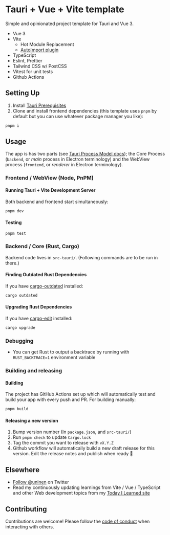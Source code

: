 # Tauri + Vue + Vite template

Simple and opinionated project template for Tauri and Vue 3.

- Vue 3
- Vite
  - Hot Module Replacement
  - [AutoImport plugin](https://github.com/antfu/unplugin-auto-import)
- TypeScript
- Eslint, Prettier
- Tailwind CSS w/ PostCSS
- Vitest for unit tests
- Github Actions

## Setting Up

1. Install [Tauri Prerequisites](https://tauri.studio/v1/guides/getting-started/prerequisites)
2. Clone and install frontend dependencies (this template uses `pnpm` by default but you can use whatever package manager you like):

```sh
pnpm i
```

## Usage

The app is has two parts (see [Tauri Process Model docs](https://tauri.app/v1/guides/architecture/process-model)); the Core Process (`backend`, or _main_ process in Electron terminology) and the WebView process (`frontend`, or _renderer_ in Electron terminology).

### Frontend / WebView (Node, PnPM)

#### Running Tauri + Vite Development Server

Both backend and frontend start simultaneously:

```sh
pnpm dev
```

#### Testing

```sh
pnpm test
```

### Backend / Core (Rust, Cargo)

Backend code lives in `src-tauri/`. (Following commands are to be run in there.)

#### Finding Outdated Rust Dependencies

If you have [cargo-outdated](https://github.com/kbknapp/cargo-outdated) installed:

```sh
cargo outdated
```

#### Upgrading Rust Dependencies

If you have [cargo-edit](https://github.com/killercup/cargo-edit) installed:

```sh
cargo upgrade
```

### Debugging

- You can get Rust to output a backtrace by running with `RUST_BACKTRACE=1` environment variable

### Building and releasing

#### Building

The project has GitHub Actions set up which will automatically test and build your app with every push and PR. For building manually:

```sh
pnpm build
```

#### Releasing a new version

1. Bump version number (In `package.json`, and `src-tauri/`)
2. Run `pnpm check` to update `Cargo.lock`
3. Tag the commit you want to release with `vX.Y.Z`
4. Github workflow will automatically build a new draft release for this version. Edit the release notes and publish when ready 🎉

## Elsewhere

- [Follow @uninen](https://twitter.com/uninen) on Twitter
- Read my continuously updating learnings from Vite / Vue / TypeScript and other Web development topics from my [Today I Learned site](https://til.unessa.net/)

## Contributing

Contributions are welcome! Please follow the [code of conduct](./CODE_OF_CONDUCT.md) when interacting with others.
